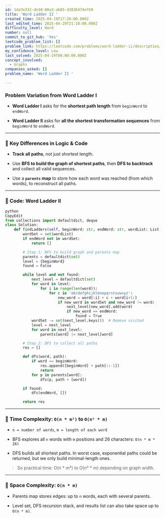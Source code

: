 ```yaml
---
id: 1da7e332-de10-80a3-ab85-d3836474efb9
title: 'Word Ladder II '
created_time: 2025-04-19T17:20:00.000Z
last_edited_time: 2025-04-29T21:18:00.000Z
difficulty_level: Hard
number: null
commit_to_git_hub: 'Yes'
leetcode_problem_list: []
problem_link: https://leetcode.com/problems/word-ladder-ii/description/
my_confidence_level: Low
last_solved: 2025-04-19T00:00:00.000Z
concept_involved:
  - Graphs
companies_asked: []
problem_name: 'Word Ladder II '

---
```


### **Problem Variation from Word Ladder I**

*   **Word Ladder I** asks for the **shortest path length** from `beginWord` to `endWord`.

*   **Word Ladder II** asks for **all the shortest transformation sequences** from `beginWord` to `endWord`.

***

### 🔹 **Key Differences in Logic & Code**

*   **Track all paths**, not just shortest length.

*   Use **BFS to build the graph of shortest paths**, then **DFS to backtrack** and collect all valid sequences.

*   Use a **`parents`** **map** to store how each word was reached (from which words), to reconstruct all paths.

***

### 🔹 **Code: Word Ladder II**

```python
python
CopyEdit
from collections import defaultdict, deque
class Solution:
    def findLadders(self, beginWord: str, endWord: str, wordList: List[str]) -> List[List[str]]:
        wordSet = set(wordList)
        if endWord not in wordSet:
            return []

        # Step 1: BFS to build graph and parents map
        parents = defaultdict(set)
        level = {beginWord}
        found = False

        while level and not found:
            next_level = defaultdict(set)
            for word in level:
                for i in range(len(word)):
                    for c in 'abcdefghijklmnopqrstuvwxyz':
                        new_word = word[:i] + c + word[i+1:]
                        if new_word in wordSet and new_word != word:
                            next_level[new_word].add(word)
                            if new_word == endWord:
                                found = True
            wordSet -= set(next_level.keys())  # Remove visited
            level = next_level
            for word in next_level:
                parents[word] |= next_level[word]

        # Step 2: DFS to collect all paths
        res = []

        def dfs(word, path):
            if word == beginWord:
                res.append([beginWord] + path[::-1])
                return
            for p in parents[word]:
                dfs(p, path + [word])

        if found:
            dfs(endWord, [])

        return res


```

***

### 🔹 **Time Complexity:** **`O(n * m²)`** **to** **`O(n² * m)`**

*   `n = number of words`, `m = length of each word`

*   BFS explores all `n` words with `m` positions and 26 characters: `O(n * m * 26)`

*   DFS builds all shortest paths. In worst case, exponential paths could be returned, but we only build minimal-length ones.

> So practical time: O(n \* m²) to O(n² \* m) depending on graph width.

***

### 🔹 **Space Complexity:** **`O(n * m)`**

*   Parents map stores edges: up to `n` words, each with several parents.

*   Level set, DFS recursion stack, and results list can also take space up to `O(n * m)`.

